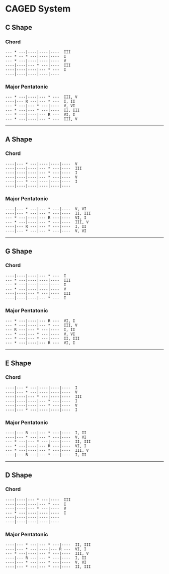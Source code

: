 # CAGED System

## **C** Shape

### Chord
```
--- * ---|----|----|----  III
--- * -- * ---|----|----  I
--- * ---|----|----|----  V
----|----|--- * ---|----  III
----|----|----|--- * ---  I
----|----|----|----|----  
```

### Major Pentatonic
```
--- * ---|----|--- * ---  III, V
----|--- R ---|--- * ---  I, II
--- * ---|--- * ---|----  V, VI
--- * ---|--- * ---|----  II, III
--- * ---|----|--- R ---  VI, I
--- * ---|----|--- * ---  III, V
```

***

## **A** Shape

### Chord
```
----|--- * ---|----|----|----  V
----|----|----|--- * ---|----  III
----|----|----|--- * ---|----  I
----|----|----|--- * ---|----  V
----|--- * ---|----|----|----  I 
----|----|----|----|----|----  
```

### Major Pentatonic

```
----|--- * ---|--- * ---|----  V, VI
----|--- * ---|--- * ---|----  II, III
--- * ---|----|--- R ---|----  VI, I
--- * ---|----|--- * ---|----  III, V
----|--- R ---|--- * ---|----  I, II
----|--- * ---|--- * ---|----  V, VI
```
***

## **G** Shape

### Chord
```
----|----|----|--- * ---  I
--- * ---|----|----|----  III
--- * ---|----|----|----  I
--- * ---|----|----|----  V
----|----|--- * ---|----  III
----|----|----|--- * ---  I 
```

### Major Pentatonic
```
--- * ---|----|--- R ---  VI, I
--- * ---|----|--- * ---  III, V
--- R ---|--- * ---|----  I, II
--- * ---|--- * ---|----  V, VI
--- * ---|--- * ---|----  II, III
--- * ---|----|--- R ---  VI, I
```

***

## **E** Shape

### Chord
```
----|--- * ---|----|----|----  I
----|--- * ---|----|----|----  V
----|----|--- * ---|----|----  III
----|----|----|--- * ---|----  I
----|----|----|--- * ---|----  V
----|--- * ---|----|----|----  I
```

### Major Pentatonic
```
----|--- R ---|--- * ---|----  I, II
----|--- * ---|--- * ---|----  V, VI
--- * ---|--- * ---|----|----  II, III
--- * ---|----|--- R ---|----  VI, I
--- * ---|----|--- * ---|----  III, V
----|--- R ---|--- * ---|----  I, II 
```
***
## **D** Shape

### Chord
```
----|----|--- * ---|----  III
----|----|----|--- * ---  I
----|----|--- * ---|----  V
--- * ---|----|----|----  I 
----|----|----|----|----  
----|----|----|----|----  
```

### Major Pentatonic
```
----|--- * ---|--- * ---|----  II, III
----|--- * ---|----|--- R ---  VI, I
--- * ---|----|--- * ---|----  III, V
----|--- R ---|--- * ---|----  I, II
----|--- * ---|--- * ---|----  V, VI
----|--- * ---|--- * ---|----  II, III
```